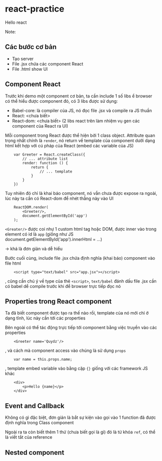 # react-practice
Hello react

Note:

## Các bước cơ bản

* Tạo server
* File .jsx chứa các component React
* File .html show UI

## Component React

Trước khi demo một component cơ bản, ta cần include 1 số libs ể browser
có thể hiểu được component đó, có 3 libs được sử dụng:

* Babel-core: là compiler của JS, nó đọc file .jsx và compile ra JS thuần
* React: <chưa biết>
* React-dom: <chưa biết>
(2 libs react trên làm nhiệm vụ gen các component của React ra UI)

Mỗi component trong React được thể hiện bởi 1 class object. Attribute
quan trọng nhất chính là `render`, nó return về template của component
dưới dạng html kết hợp với cú pháp của React (embed các variable của JS)

```
    var Greeter = React.createClass({
        // ... attribute list
        render: function () {
            return {
                // ... template
            }
        }
    })
```

Tuy nhiên đó chỉ là khai báo component, nó vẫn chưa được expose ra ngoài,
lúc này ta cần có React-dom để nhét thằng này vào UI

```
    ReactDOM.render(
        <Greeter/>,
        document.getElementById('app')
    );
```

`<Greater/>` được coi như 1 custom html tag hoặc DOM, được inner vào trong
element có id là `app` (giống như JS document.getElementById('app').innerHtml = ...)

-> khá là đơn giản và dễ hiểu


Bước cuối cùng, include file .jsx chứa định nghĩa (khai báo) component
vào file html

```
    <script type="text/babel" src="app.jsx"></script>
```

, cũng cần chú ý về type của thẻ `<script>`, `text/babel` đánh dấu file
.jsx cần có babel dể compile trước khi để browser trực tiếp đọc nó

## Properties trong React component

Ta đã biết component được tạo ra thế nào rồi, template của nó mới chỉ ở
dạng tĩnh, lúc này cần tới các properties

Bên ngoài có thể tác động trực tiếp tới component bằng việc truyền vào
các properties

```
    <Greeter name='Quydz'/>
```

, và cách mà component access vào chúng là sử dụng `props`

```
    var name = this.props.name;
```

, template embed variable vào bằng cặp `{}` giống với các framework JS khác

```
    <div>
        <p>Hello {name}</p>
    </div>
```

## Event and Callback

Không có gì đặc biệt, đơn giản là bắt sự kiện vào gọi vào 1 function đã
được định nghĩa trong Class component

Ngoài ra ta còn biết thêm 1 thứ (chưa biết gọi là gì) đó là từ khóa `ref`,
có thể là viết tắt của reference

## Nested component

